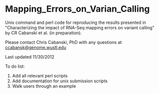 Mapping_Errors_on_Varian_Calling
================================

Unix command and perl code for reproducing the results presented in "Characterizing the impact of RNA-Seq mapping errors on variant calling" by CR Cabanski et al. (in preparation).

Please contact Chris Cabanski, PhD with any questions at ccabansk@genome.wustl.edu

Last updated 11/30/2012

To do list:
1. Add all relevant perl scripts
2. Add documentation for unix submission scripts
3. Walk users through an example

